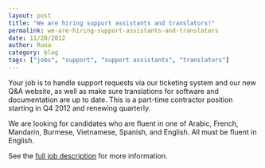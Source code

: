 ```yaml
---
layout: post
title: "We are hiring support assistants and translators!"
permalink: we-are-hiring-support-assistants-and-translators
date: 11/28/2012
author: Runa
category: blog
tags: ["jobs", "support", "support assistants", "translators"]
---
```


Your job is to handle support requests via our ticketing system and our new Q&A website, as well as make sure translations for software and documentation are up to date. This is a part-time contractor position starting in Q4 2012 and renewing quarterly.

We are looking for candidates who are fluent in one of Arabic, French, Mandarin, Burmese, Vietnamese, Spanish, and English. All must be fluent in English.

See the [full job description](https://www.torproject.org/about/jobs-translatorsupport.html.en) for more information.

